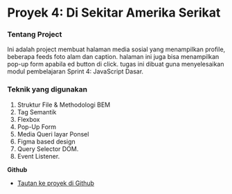 # Proyek 4: Di Sekitar Amerika Serikat

### Tentang Project

Ini adalah project membuat halaman media sosial yang menampilkan profile, beberapa feeds foto alam dan caption. halaman ini juga bisa menampilkan pop-up form apabila ed button di click. tugas ini dibuat guna menyelesaikan modul pembelajaran Sprint 4: JavaScript Dasar.


### Teknik yang digunakan
1. Struktur File & Methodologi BEM
2. Tag Semantik
3. Flexbox
4. Pop-Up Form
5. Media Queri layar Ponsel
6. Figma based design
7. Query Selector DOM.
8. Event Listener.


**Github**

* [Tautan ke proyek di Github](https://github.com/gayopratama/web_project_4_id)


